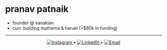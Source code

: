 # pranav patnaik
* founder @ vanakian
* curr. building mathema & haruki (~$80k in funding)
---
<p align="center">
  <a href="https://instagram.com/pranavpatnaik_" target="_blank" rel="noopener noreferrer">
    <img src="https://img.shields.io/badge/Instagram-%23E4405F.svg?logo=Instagram&logoColor=white" alt="Instagram">
  </a>&#x2022;
  <a href="https://linkedin.com/in/pranavpatnaik" target="_blank" rel="noopener noreferrer">
    <img src="https://img.shields.io/badge/LinkedIn-%230077B5.svg?logo=linkedin&logoColor=white" alt="LinkedIn">
  </a>&#x2022;
  <a href="mailto:pranavsaipatnaik@gmail.com" target="_blank" rel="noopener noreferrer">
    <img src="https://img.shields.io/badge/Email-D14836?logo=gmail&logoColor=white" alt="Email">
  </a>
</p>




